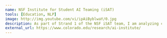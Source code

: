 ```yaml
---
name: NSF Institute for Student AI Teaming (iSAT)
tools: [Education, NLP]
image: http://img.youtube.com/vi/ipAiByblwaY/0.jpg
description: As part of Strand 1 of the NSF iSAT team, I am analyzing classroom discourse for middle school science classrooms.  The goal of this work is to use technology to  help design the future of equitable classrooms that maximize opportunities for all students.
external_url: https://www.colorado.edu/research/ai-institute/
---
```


